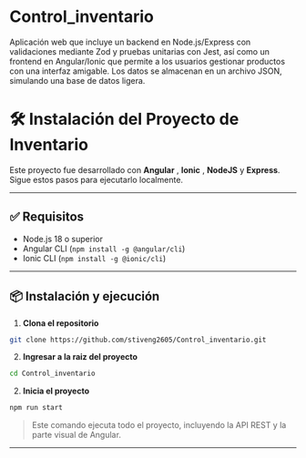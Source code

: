 # Control_inventario
Aplicación web que incluye un backend en Node.js/Express con validaciones mediante Zod y pruebas unitarias con Jest, así como un frontend en Angular/Ionic que permite a los usuarios gestionar productos con una interfaz amigable. Los datos se almacenan en un archivo JSON, simulando una base de datos ligera.

# 🛠️ Instalación del Proyecto de Inventario

Este proyecto fue desarrollado con **Angular** , **Ionic** , **NodeJS** y **Express**. Sigue estos pasos para ejecutarlo localmente.

---

## ✅ Requisitos

- Node.js 18 o superior
- Angular CLI (`npm install -g @angular/cli`)
- Ionic CLI (`npm install -g @ionic/cli`)

---

## 📦 Instalación y ejecución

1. **Clona el repositorio**

```bash
git clone https://github.com/stiveng2605/Control_inventario.git
```

2. **Ingresar a la raiz del proyecto**

```bash
cd Control_inventario
```

2. **Inicia el proyecto**

```bash
npm run start
```

> Este comando ejecuta todo el proyecto, incluyendo la API REST y la parte visual de Angular.

---
